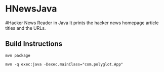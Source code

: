 HNewsJava
=========

#Hacker News Reader in Java
It prints the hacker news homepage article titles and the URLs.

Build Instructions
------------------
```
mvn package
```
```
mvn -q exec:java -Dexec.mainClass="com.polyglot.App"
```
